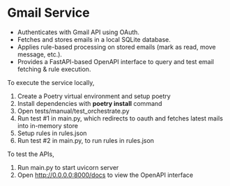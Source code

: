 # Gmail Service

- Authenticates with Gmail API using OAuth.  
- Fetches and stores emails in a local SQLite database.  
- Applies rule-based processing on stored emails (mark as read, move message, etc.).  
- Provides a FastAPI-based OpenAPI interface to query and test email fetching & rule execution.

To execute the service locally,
1. Create a Poetry virtual environment and setup poetry
2. Install dependencies with **poetry install** command
3. Open tests/manual/test_orchestrate.py
4. Run test #1 in main.py, which redirects to oauth and fetches latest mails into in-memory store
5. Setup rules in rules.json
6. Run test #2 in main.py, to run rules in rules.json

To test the APIs,
1. Run main.py to start uvicorn server
2. Open http://0.0.0.0:8000/docs to view the OpenAPI interface